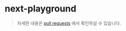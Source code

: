 # next-playground

> 자세한 내용은 [pull requests](https://github.com/ahn-sujin/onebite-next/pulls?q=is%3Apr+is%3Aclosed) 에서 확인하실 수 있습니다.
